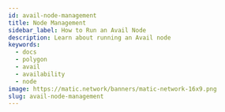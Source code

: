 ```yaml
---
id: avail-node-management
title: Node Management
sidebar_label: How to Run an Avail Node
description: Learn about running an Avail node
keywords:
  - docs
  - polygon
  - avail
  - availability
  - node
image: https://matic.network/banners/matic-network-16x9.png 
slug: avail-node-management
---
```

